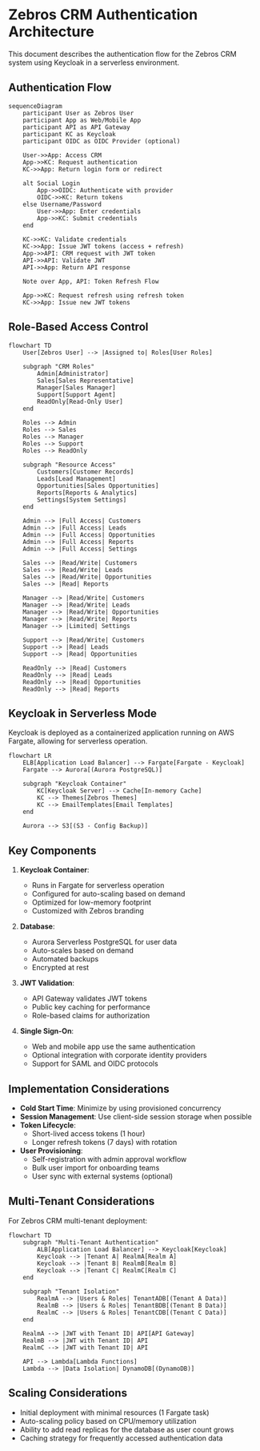 # Zebros CRM Authentication Architecture

This document describes the authentication flow for the Zebros CRM system using Keycloak in a serverless environment.

## Authentication Flow

```mermaid
sequenceDiagram
    participant User as Zebros User
    participant App as Web/Mobile App
    participant API as API Gateway
    participant KC as Keycloak
    participant OIDC as OIDC Provider (optional)
    
    User->>App: Access CRM
    App->>KC: Request authentication
    KC->>App: Return login form or redirect
    
    alt Social Login
        App->>OIDC: Authenticate with provider
        OIDC->>KC: Return tokens
    else Username/Password
        User->>App: Enter credentials
        App->>KC: Submit credentials
    end
    
    KC->>KC: Validate credentials
    KC->>App: Issue JWT tokens (access + refresh)
    App->>API: CRM request with JWT token
    API->>API: Validate JWT
    API->>App: Return API response
    
    Note over App, API: Token Refresh Flow
    
    App->>KC: Request refresh using refresh token
    KC->>App: Issue new JWT tokens
```

## Role-Based Access Control

```mermaid
flowchart TD
    User[Zebros User] --> |Assigned to| Roles[User Roles]
    
    subgraph "CRM Roles"
        Admin[Administrator]
        Sales[Sales Representative]
        Manager[Sales Manager]
        Support[Support Agent]
        ReadOnly[Read-Only User]
    end
    
    Roles --> Admin
    Roles --> Sales
    Roles --> Manager
    Roles --> Support
    Roles --> ReadOnly
    
    subgraph "Resource Access"
        Customers[Customer Records]
        Leads[Lead Management]
        Opportunities[Sales Opportunities]
        Reports[Reports & Analytics]
        Settings[System Settings]
    end
    
    Admin --> |Full Access| Customers
    Admin --> |Full Access| Leads
    Admin --> |Full Access| Opportunities
    Admin --> |Full Access| Reports
    Admin --> |Full Access| Settings
    
    Sales --> |Read/Write| Customers
    Sales --> |Read/Write| Leads
    Sales --> |Read/Write| Opportunities
    Sales --> |Read| Reports
    
    Manager --> |Read/Write| Customers
    Manager --> |Read/Write| Leads
    Manager --> |Read/Write| Opportunities
    Manager --> |Read/Write| Reports
    Manager --> |Limited| Settings
    
    Support --> |Read/Write| Customers
    Support --> |Read| Leads
    Support --> |Read| Opportunities
    
    ReadOnly --> |Read| Customers
    ReadOnly --> |Read| Leads
    ReadOnly --> |Read| Opportunities
    ReadOnly --> |Read| Reports
```

## Keycloak in Serverless Mode

Keycloak is deployed as a containerized application running on AWS Fargate, allowing for serverless operation.

```mermaid
flowchart LR
    ELB[Application Load Balancer] --> Fargate[Fargate - Keycloak]
    Fargate --> Aurora[(Aurora PostgreSQL)]
    
    subgraph "Keycloak Container"
        KC[Keycloak Server] --> Cache[In-memory Cache]
        KC --> Themes[Zebros Themes]
        KC --> EmailTemplates[Email Templates]
    end
    
    Aurora --> S3[(S3 - Config Backup)]
```

## Key Components

1. **Keycloak Container**:
   - Runs in Fargate for serverless operation
   - Configured for auto-scaling based on demand
   - Optimized for low-memory footprint
   - Customized with Zebros branding

2. **Database**:
   - Aurora Serverless PostgreSQL for user data
   - Auto-scales based on demand
   - Automated backups
   - Encrypted at rest

3. **JWT Validation**:
   - API Gateway validates JWT tokens
   - Public key caching for performance
   - Role-based claims for authorization

4. **Single Sign-On**:
   - Web and mobile app use the same authentication
   - Optional integration with corporate identity providers
   - Support for SAML and OIDC protocols

## Implementation Considerations

- **Cold Start Time**: Minimize by using provisioned concurrency
- **Session Management**: Use client-side session storage when possible
- **Token Lifecycle**: 
  - Short-lived access tokens (1 hour)
  - Longer refresh tokens (7 days) with rotation
- **User Provisioning**: 
  - Self-registration with admin approval workflow
  - Bulk user import for onboarding teams
  - User sync with external systems (optional)

## Multi-Tenant Considerations

For Zebros CRM multi-tenant deployment:

```mermaid
flowchart TD
    subgraph "Multi-Tenant Authentication"
        ALB[Application Load Balancer] --> Keycloak[Keycloak]
        Keycloak --> |Tenant A| RealmA[Realm A]
        Keycloak --> |Tenant B| RealmB[Realm B]
        Keycloak --> |Tenant C| RealmC[Realm C]
    end
    
    subgraph "Tenant Isolation"
        RealmA --> |Users & Roles| TenantADB[(Tenant A Data)]
        RealmB --> |Users & Roles| TenantBDB[(Tenant B Data)]
        RealmC --> |Users & Roles| TenantCDB[(Tenant C Data)]
    end
    
    RealmA --> |JWT with Tenant ID| API[API Gateway]
    RealmB --> |JWT with Tenant ID| API
    RealmC --> |JWT with Tenant ID| API
    
    API --> Lambda[Lambda Functions]
    Lambda --> |Data Isolation| DynamoDB[(DynamoDB)]
```

## Scaling Considerations

- Initial deployment with minimal resources (1 Fargate task)
- Auto-scaling policy based on CPU/memory utilization
- Ability to add read replicas for the database as user count grows
- Caching strategy for frequently accessed authentication data